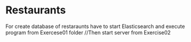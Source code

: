 # Restaurants
For create database of restaraunts have to start Elasticsearch and execute program from Exercese01 folder
//Then start server from Exercise02
